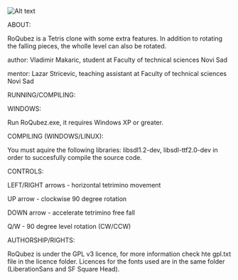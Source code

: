 ![Alt text](/../screenshots/img/screen.png?raw=true "Optional Title")

ABOUT:

RoQubez is a Tetris clone with some extra features. 
In addition to rotating the falling pieces, the wholle level can also be rotated.

author: Vladimir Makaric, student at Faculty of technical sciences Novi Sad

mentor: Lazar Stricevic, teaching assistant at Faculty of technical sciences Novi Sad

RUNNING/COMPILING:

WINDOWS:

Run RoQubez.exe, it requires Windows XP or greater.

COMPILING (WINDOWS/LINUX):

You must aquire the following libraries: libsdl1.2-dev, libsdl-ttf2.0-dev 
in order to succesfully compile the source code.  

CONTROLS:

LEFT/RIGHT arrows - horizontal tetrimino movement

UP arrow - clockwise 90 degree rotation

DOWN arrow - accelerate tetrimino free fall

Q/W - 90 degree level rotation (CW/CCW)

AUTHORSHIP/RIGHTS:

RoQubez is under the GPL v3 licence, for more information check hte gpl.txt file in the licence folder. 
Licences for the fonts used are in the same folder (LiberationSans and SF Square Head).
